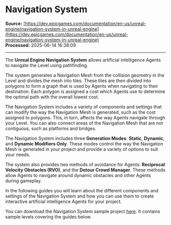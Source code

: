# Navigation System

**Source:** [https://dev.epicgames.com/documentation/en-us/unreal-engine/navigation-system-in-unreal-engine](https://dev.epicgames.com/documentation/en-us/unreal-engine/navigation-system-in-unreal-engine)  
**Processed:** 2025-06-14 16:38:09

---

The **Unreal Engine Navigation System** allows artificial intelligence Agents to navigate the Level using pathfinding.

The system generates a Navigation Mesh from the collision geometry in the Level and divides the mesh into tiles. These tiles are then divided into polygons to form a graph that is used by Agents when navigating to their destination. Each polygon is assigned a cost which Agents use to determine the optimal path with the overall lowest cost.

The Navigation System includes a variety of components and settings that can modify the way the Navigation Mesh is generated, such as the cost assigned to polygons. This, in turn, affects the way Agents navigate through your Level. You can also connect areas of the Navigation Mesh that are not contiguous, such as platforms and bridges.

The Navigation System includes three **Generation Modes**: **Static**, **Dynamic**, and **Dynamic Modifiers Only**. These modes control the way the Navigation Mesh is generated in your project and provide a variety of options to suit your needs.

The system also provides two methods of avoidance for Agents: **Reciprocal Velocity Obstacles (RVO)**, and the **Detour Crowd Manager**. These methods allow Agents to navigate around dynamic obstacles and other Agents during gameplay.

In the following guides you will learn about the different components and settings of the Navigation System and how you can use them to create interactive artificial intelligence Agents for your project.

You can download the Navigation System sample project [here](https://d1iv7db44yhgxn.cloudfront.net/documentation/attachments/39ba0e80-8a04-4a86-b499-a538cd01ac3f/navsystemsample.zip). It contains sample levels covering the guides below.